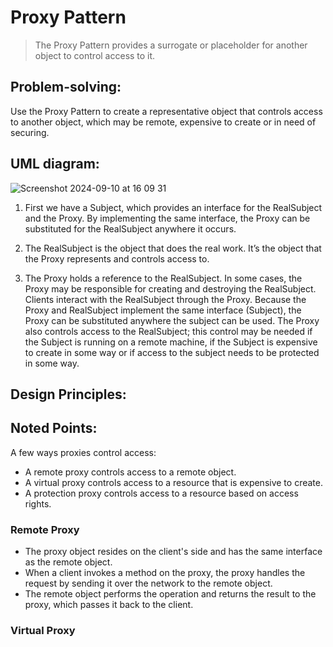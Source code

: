 # Proxy Pattern
> The Proxy Pattern provides a surrogate or placeholder for another object to control access to it.

## Problem-solving:
Use the Proxy Pattern to create a representative object that controls access to another object, which may be remote, expensive to create or in need of securing.

## UML diagram:
![Screenshot 2024-09-10 at 16 09 31](https://github.com/user-attachments/assets/eede1b84-f968-46b0-b072-bc8249ebece1)

1. First we have a Subject, which provides an interface for the RealSubject and the Proxy. By implementing the same interface, the Proxy can be substituted for the RealSubject anywhere it occurs.

2. The RealSubject is the object that does the real work. It’s the object that the Proxy represents and controls access to.

3. The Proxy holds a reference to the RealSubject. In some cases, the Proxy may be responsible for creating and destroying the RealSubject. Clients interact with the RealSubject through the Proxy. Because the Proxy and RealSubject implement the same interface (Subject), the Proxy can be substituted anywhere the subject can be used. The Proxy also controls access to the RealSubject; this control may be needed if the Subject is running on a remote machine, if the Subject is expensive to create in some way or if access to the subject needs to be protected in some way.
## Design Principles:

## Noted Points:
A few ways proxies control access:
  - A remote proxy controls access to a remote object.
  - A virtual proxy controls access to a resource that is expensive to create.
  - A protection proxy controls access to a resource based on access rights.

### Remote Proxy
- The proxy object resides on the client's side and has the same interface as the remote object.
- When a client invokes a method on the proxy, the proxy handles the request by sending it over the network to the remote object.
- The remote object performs the operation and returns the result to the proxy, which passes it back to the client.

### Virtual Proxy

